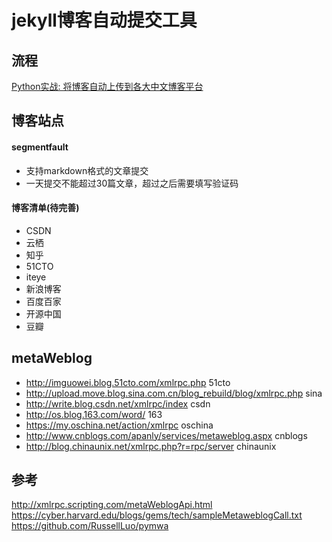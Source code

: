 # jekyll博客自动提交工具

## 流程

[Python实战: 将博客自动上传到各大中文博客平台](http://www.paraller.com/2017/05/22/Python实战-将博客自动上传到各大中文博客平台/)

## 博客站点

#### segmentfault
- 支持markdown格式的文章提交
- 一天提交不能超过30篇文章，超过之后需要填写验证码


#### 博客清单(待完善)
- CSDN
- 云栖
- 知乎
- 51CTO
- iteye
- 新浪博客
- 百度百家
- 开源中国
- 豆瓣


## metaWeblog

- http://imguowei.blog.51cto.com/xmlrpc.php	51cto
- http://upload.move.blog.sina.com.cn/blog_rebuild/blog/xmlrpc.php	sina
- http://write.blog.csdn.net/xmlrpc/index	csdn
- http://os.blog.163.com/word/	163
- https://my.oschina.net/action/xmlrpc	oschina
- http://www.cnblogs.com/apanly/services/metaweblog.aspx	cnblogs
- http://blog.chinaunix.net/xmlrpc.php?r=rpc/server	chinaunix

## 参考

http://xmlrpc.scripting.com/metaWeblogApi.html
https://cyber.harvard.edu/blogs/gems/tech/sampleMetaweblogCall.txt
https://github.com/RussellLuo/pymwa



